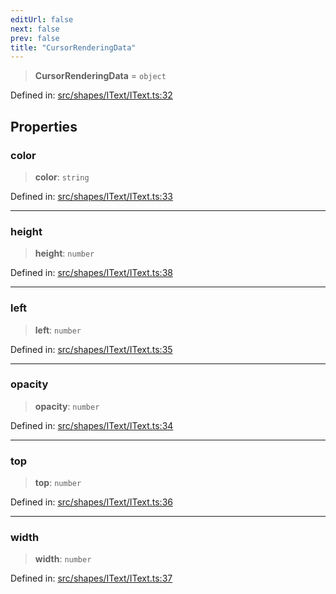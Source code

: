 ```yaml
---
editUrl: false
next: false
prev: false
title: "CursorRenderingData"
---
```


> **CursorRenderingData** = `object`

Defined in: [src/shapes/IText/IText.ts:32](https://github.com/fabricjs/fabric.js/blob/fea1b29b7495d9634e300bd4bfa43de097745805/src/shapes/IText/IText.ts#L32)

## Properties

### color

> **color**: `string`

Defined in: [src/shapes/IText/IText.ts:33](https://github.com/fabricjs/fabric.js/blob/fea1b29b7495d9634e300bd4bfa43de097745805/src/shapes/IText/IText.ts#L33)

***

### height

> **height**: `number`

Defined in: [src/shapes/IText/IText.ts:38](https://github.com/fabricjs/fabric.js/blob/fea1b29b7495d9634e300bd4bfa43de097745805/src/shapes/IText/IText.ts#L38)

***

### left

> **left**: `number`

Defined in: [src/shapes/IText/IText.ts:35](https://github.com/fabricjs/fabric.js/blob/fea1b29b7495d9634e300bd4bfa43de097745805/src/shapes/IText/IText.ts#L35)

***

### opacity

> **opacity**: `number`

Defined in: [src/shapes/IText/IText.ts:34](https://github.com/fabricjs/fabric.js/blob/fea1b29b7495d9634e300bd4bfa43de097745805/src/shapes/IText/IText.ts#L34)

***

### top

> **top**: `number`

Defined in: [src/shapes/IText/IText.ts:36](https://github.com/fabricjs/fabric.js/blob/fea1b29b7495d9634e300bd4bfa43de097745805/src/shapes/IText/IText.ts#L36)

***

### width

> **width**: `number`

Defined in: [src/shapes/IText/IText.ts:37](https://github.com/fabricjs/fabric.js/blob/fea1b29b7495d9634e300bd4bfa43de097745805/src/shapes/IText/IText.ts#L37)
